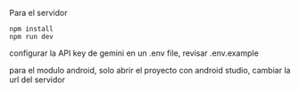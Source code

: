 Para el servidor

```
npm install
npm run dev
```

configurar la API key de gemini en un .env file, revisar .env.example

para el modulo android, solo abrir el proyecto con android studio, cambiar la url del servidor
